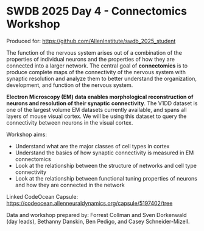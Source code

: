 # SWDB 2025 Day 4 - Connectomics Workshop

Produced for: https://github.com/AllenInstitute/swdb_2025_student

The function of the nervous system arises out of a combination of the properties of individual neurons and the properties of how they are connected into a larger network. The central goal of <b>connectomics</b> is to produce complete maps of the connectivity of the nervous system with synaptic resolution and analyze them to better understand the organization, development, and function of the nervous system. 

**Electron Microscopy (EM) data enables morphological reconstruction of neurons and resolution of their synaptic connectivity**. The V1DD dataset is one of the largest volume EM datasets currently available, and spans all layers of mouse visual cortex. We will be using this dataset to query the connectivity between neurons in the visual cortex. 

Workshop aims:

* Understand what are the major classes of cell types in cortex
* Understand the basics of how synaptic connectivity is measured in EM connectomics
* Look at the relationship between the structure of networks and cell type connectivity
* Look at the relationship between functional tuning properties of neurons and how they are connected in the network 
    

Linked CodeOcean Capsule: https://codeocean.allenneuraldynamics.org/capsule/5197402/tree

Data and workshop prepared by: Forrest Collman and Sven Dorkenwald (day leads), Bethanny Danskin, Ben Pedigo, and Casey Schneider-Mizell.